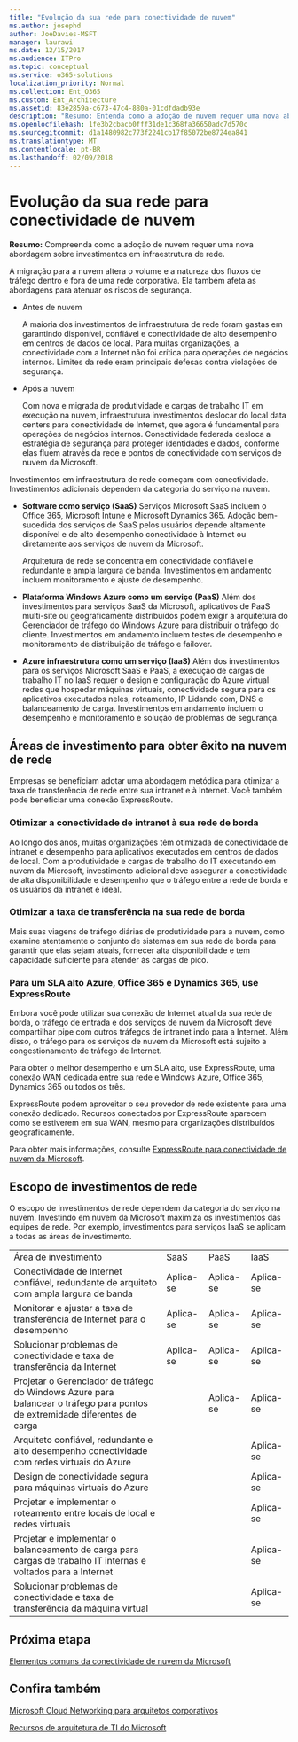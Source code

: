 ```yaml
---
title: "Evolução da sua rede para conectividade de nuvem"
ms.author: josephd
author: JoeDavies-MSFT
manager: laurawi
ms.date: 12/15/2017
ms.audience: ITPro
ms.topic: conceptual
ms.service: o365-solutions
localization_priority: Normal
ms.collection: Ent_O365
ms.custom: Ent_Architecture
ms.assetid: 83e2859a-c673-47c4-880a-01cdfdadb93e
description: "Resumo: Entenda como a adoção de nuvem requer uma nova abordagem sobre investimentos em infraestrutura de rede."
ms.openlocfilehash: 1fe3b2cbacb0fff31de1c368fa36650adc7d570c
ms.sourcegitcommit: d1a1480982c773f2241cb17f85072be8724ea841
ms.translationtype: MT
ms.contentlocale: pt-BR
ms.lasthandoff: 02/09/2018
---
```

# <a name="evolving-your-network-for-cloud-connectivity"></a>Evolução da sua rede para conectividade de nuvem

 **Resumo:** Compreenda como a adoção de nuvem requer uma nova abordagem sobre investimentos em infraestrutura de rede.
  
A migração para a nuvem altera o volume e a natureza dos fluxos de tráfego dentro e fora de uma rede corporativa. Ela também afeta as abordagens para atenuar os riscos de segurança.
  
- Antes de nuvem
    
    A maioria dos investimentos de infraestrutura de rede foram gastas em garantindo disponível, confiável e conectividade de alto desempenho em centros de dados de local. Para muitas organizações, a conectividade com a Internet não foi crítica para operações de negócios internos. Limites da rede eram principais defesas contra violações de segurança.
    
- Após a nuvem
    
    Com nova e migrada de produtividade e cargas de trabalho IT em execução na nuvem, infraestrutura investimentos deslocar do local data centers para conectividade de Internet, que agora é fundamental para operações de negócios internos. Conectividade federada desloca a estratégia de segurança para proteger identidades e dados, conforme elas fluem através da rede e pontos de conectividade com serviços de nuvem da Microsoft.
    
Investimentos em infraestrutura de rede começam com conectividade. Investimentos adicionais dependem da categoria do serviço na nuvem.
  
- **Software como serviço (SaaS)** Serviços Microsoft SaaS incluem o Office 365, Microsoft Intune e Microsoft Dynamics 365. Adoção bem-sucedida dos serviços de SaaS pelos usuários depende altamente disponível e de alto desempenho conectividade à Internet ou diretamente aos serviços de nuvem da Microsoft.
    
    Arquitetura de rede se concentra em conectividade confiável e redundante e ampla largura de banda. Investimentos em andamento incluem monitoramento e ajuste de desempenho.
    
- **Plataforma Windows Azure como um serviço (PaaS)** Além dos investimentos para serviços SaaS da Microsoft, aplicativos de PaaS multi-site ou geograficamente distribuídos podem exigir a arquitetura do Gerenciador de tráfego do Windows Azure para distribuir o tráfego do cliente. Investimentos em andamento incluem testes de desempenho e monitoramento de distribuição de tráfego e failover.
    
- **Azure infraestrutura como um serviço (IaaS)** Além dos investimentos para os serviços Microsoft SaaS e PaaS, a execução de cargas de trabalho IT no IaaS requer o design e configuração do Azure virtual redes que hospedar máquinas virtuais, conectividade segura para os aplicativos executados neles, roteamento, IP Lidando com, DNS e balanceamento de carga. Investimentos em andamento incluem o desempenho e monitoramento e solução de problemas de segurança.
    
## <a name="areas-of-networking-investment-for-success-in-the-cloud"></a>Áreas de investimento para obter êxito na nuvem de rede

Empresas se beneficiam adotar uma abordagem metódica para otimizar a taxa de transferência de rede entre sua intranet e à Internet. Você também pode beneficiar uma conexão ExpressRoute.
  
### <a name="optimize-intranet-connectivity-to-your-edge-network"></a>Otimizar a conectividade de intranet à sua rede de borda

Ao longo dos anos, muitas organizações têm otimizada de conectividade de intranet e desempenho para aplicativos executados em centros de dados de local. Com a produtividade e cargas de trabalho do IT executando em nuvem da Microsoft, investimento adicional deve assegurar a conectividade de alta disponibilidade e desempenho que o tráfego entre a rede de borda e os usuários da intranet é ideal.
  
### <a name="optimize-throughput-at-your-edge-network"></a>Otimizar a taxa de transferência na sua rede de borda

Mais suas viagens de tráfego diárias de produtividade para a nuvem, como examine atentamente o conjunto de sistemas em sua rede de borda para garantir que elas sejam atuais, fornecer alta disponibilidade e tem capacidade suficiente para atender às cargas de pico.
  
### <a name="for-a-high-sla-to-azure-office-365-and-dynamics-365-use-expressroute"></a>Para um SLA alto Azure, Office 365 e Dynamics 365, use ExpressRoute

Embora você pode utilizar sua conexão de Internet atual da sua rede de borda, o tráfego de entrada e dos serviços de nuvem da Microsoft deve compartilhar pipe com outros tráfegos de intranet indo para a Internet. Além disso, o tráfego para os serviços de nuvem da Microsoft está sujeito a congestionamento de tráfego de Internet.
  
Para obter o melhor desempenho e um SLA alto, use ExpressRoute, uma conexão WAN dedicada entre sua rede e Windows Azure, Office 365, Dynamics 365 ou todos os três. 
  
ExpressRoute podem aproveitar o seu provedor de rede existente para uma conexão dedicado. Recursos conectados por ExpressRoute aparecem como se estiverem em sua WAN, mesmo para organizações distribuídos geograficamente.
  
Para obter mais informações, consulte [ExpressRoute para conectividade de nuvem da Microsoft](expressroute-for-microsoft-cloud-connectivity.md).
  
## <a name="scope-of-network-investments"></a>Escopo de investimentos de rede

O escopo de investimentos de rede dependem da categoria do serviço na nuvem. Investindo em nuvem da Microsoft maximiza os investimentos das equipes de rede. Por exemplo, investimentos para serviços IaaS se aplicam a todas as áreas de investimento.
  
|||||
|:-----|:-----|:-----|:-----|
|Área de investimento  <br/> |SaaS  <br/> |PaaS  <br/> |IaaS  <br/> |
|Conectividade de Internet confiável, redundante de arquiteto com ampla largura de banda  <br/> |Aplica-se  <br/> |Aplica-se  <br/> |Aplica-se  <br/> |
|Monitorar e ajustar a taxa de transferência de Internet para o desempenho  <br/> |Aplica-se  <br/> |Aplica-se  <br/> |Aplica-se  <br/> |
|Solucionar problemas de conectividade e taxa de transferência da Internet  <br/> |Aplica-se  <br/> |Aplica-se  <br/> |Aplica-se  <br/> |
|Projetar o Gerenciador de tráfego do Windows Azure para balancear o tráfego para pontos de extremidade diferentes de carga  <br/> ||Aplica-se  <br/> |Aplica-se  <br/> |
|Arquiteto confiável, redundante e alto desempenho conectividade com redes virtuais do Azure  <br/> |||Aplica-se  <br/> |
|Design de conectividade segura para máquinas virtuais do Azure  <br/> |||Aplica-se  <br/> |
|Projetar e implementar o roteamento entre locais de local e redes virtuais  <br/> |||Aplica-se  <br/> |
|Projetar e implementar o balanceamento de carga para cargas de trabalho IT internas e voltados para a Internet  <br/> |||Aplica-se  <br/> |
|Solucionar problemas de conectividade e taxa de transferência da máquina virtual  <br/> |||Aplica-se  <br/> |
   
## <a name="next-step"></a>Próxima etapa

[Elementos comuns da conectividade de nuvem da Microsoft](common-elements-of-microsoft-cloud-connectivity.md)

## <a name="see-also"></a>Confira também

[Microsoft Cloud Networking para arquitetos corporativos](microsoft-cloud-networking-for-enterprise-architects.md)
  
[Recursos de arquitetura de TI do Microsoft](microsoft-cloud-it-architecture-resources.md)



